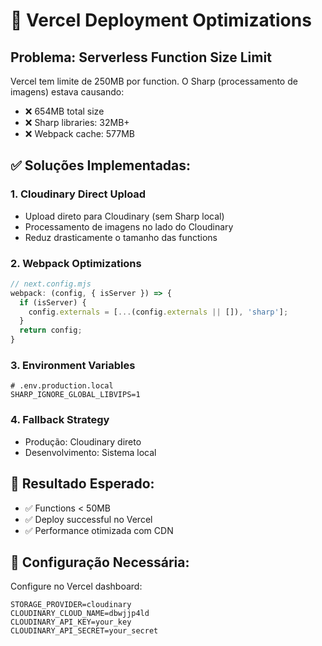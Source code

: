# 🚀 Vercel Deployment Optimizations

## Problema: Serverless Function Size Limit

Vercel tem limite de 250MB por function. O Sharp (processamento de imagens) estava causando:
- ❌ 654MB total size
- ❌ Sharp libraries: 32MB+
- ❌ Webpack cache: 577MB

## ✅ Soluções Implementadas:

### 1. **Cloudinary Direct Upload**
- Upload direto para Cloudinary (sem Sharp local)
- Processamento de imagens no lado do Cloudinary
- Reduz drasticamente o tamanho das functions

### 2. **Webpack Optimizations**
```javascript
// next.config.mjs
webpack: (config, { isServer }) => {
  if (isServer) {
    config.externals = [...(config.externals || []), 'sharp'];
  }
  return config;
}
```

### 3. **Environment Variables**
```env
# .env.production.local
SHARP_IGNORE_GLOBAL_LIBVIPS=1
```

### 4. **Fallback Strategy**
- Produção: Cloudinary direto
- Desenvolvimento: Sistema local

## 🎯 Resultado Esperado:
- ✅ Functions < 50MB
- ✅ Deploy successful no Vercel
- ✅ Performance otimizada com CDN

## 📝 Configuração Necessária:
Configure no Vercel dashboard:
```env
STORAGE_PROVIDER=cloudinary
CLOUDINARY_CLOUD_NAME=dbwjjp4ld
CLOUDINARY_API_KEY=your_key
CLOUDINARY_API_SECRET=your_secret
```
